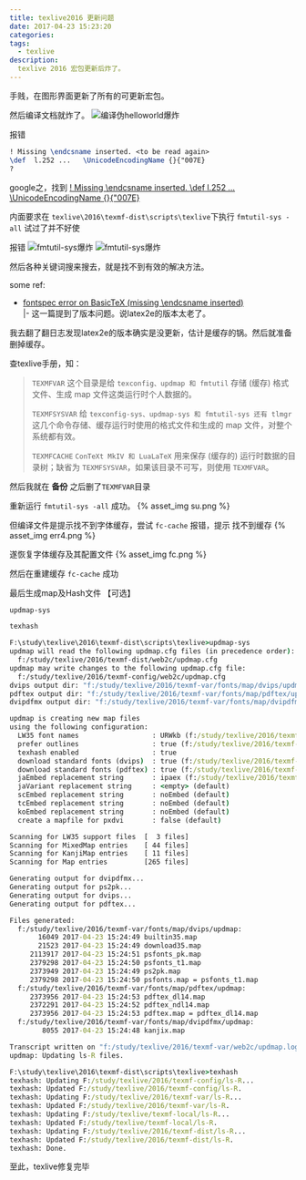 ```yaml
---
title: texlive2016 更新问题
date: 2017-04-23 15:23:20
categories:
tags:
  - texlive
description:
  texlive 2016 宏包更新后炸了。
---
```


<!--more-->

手贱，在图形界面更新了所有的可更新宏包。

然后编译文档就炸了。
![编译伪helloworld爆炸](tex1.jpg)

报错
``` latex
! Missing \endcsname inserted. <to be read again> 
\def  l.252 ...   \UnicodeEncodingName {}{"007E}
?
```
google之，找到 
[! Missing \endcsname inserted. <to be read again> \def l.252 … \UnicodeEncodingName {}{"007E}](https://tex.stackexchange.com/questions/357690/missing-endcsname-inserted-to-be-read-again-def-l-252-unicodeencodin)

内面要求在 `texlive\2016\texmf-dist\scripts\texlive`下执行 `fmtutil-sys -all` 试过了并不好使

报错
![fmtutil-sys爆炸](err1.jpg)
![fmtutil-sys爆炸](err2.png)

然后各种关键词搜来搜去，就是找不到有效的解决方法。

some ref:

- [fontspec error on BasicTeX (missing \endcsname inserted)](https://tex.stackexchange.com/questions/358404/fontspec-error-on-basictex-missing-endcsname-inserted)  
    |- 这一篇提到了版本问题。说latex2e的版本太老了。
    
我去翻了翻日志发现latex2e的版本确实是没更新，估计是缓存的锅。然后就准备删掉缓存。

查texlive手册，知：

>`TEXMFVAR` 这个目录是给 `texconfig、updmap 和 fmtutil` 存储 (缓存) 格式文件、生成 map 文件这类运行时个人数据的。 
> 
>`TEXMFSYSVAR` 给 `texconfig-sys、updmap-sys 和 fmtutil-sys 还有 tlmgr` 这几个命令存储、缓存运行时使用的格式文件和生成的 map 文件，对整个系统都有效。
> 
>`TEXMFCACHE` `ConTeXt MkIV 和 LuaLaTeX` 用来保存 (缓存的) 运行时数据的目录树；缺省为 `TEXMFSYSVAR`，如果该目录不可写，则使用 `TEXMFVAR`。

然后我就在 **备份** 之后删了`TEXMFVAR`目录

重新运行 `fmtutil-sys -all` 成功。
{% asset_img su.png %}

但编译文件是提示找不到字体缓存，尝试 `fc-cache`
报错，提示 找不到缓存
{% asset_img err4.png %}

遂恢复字体缓存及其配置文件
{% asset_img fc.png %}

然后在重建缓存 `fc-cache` 成功

最后生成map及Hash文件 【可选】
``` sh
updmap-sys

texhash
```

``` cmd
F:\study\texlive\2016\texmf-dist\scripts\texlive>updmap-sys
updmap will read the following updmap.cfg files (in precedence order):
  f:/study/texlive/2016/texmf-dist/web2c/updmap.cfg
updmap may write changes to the following updmap.cfg file:
  f:/study/texlive/2016/texmf-config/web2c/updmap.cfg
dvips output dir: "f:/study/texlive/2016/texmf-var/fonts/map/dvips/updmap"
pdftex output dir: "f:/study/texlive/2016/texmf-var/fonts/map/pdftex/updmap"
dvipdfmx output dir: "f:/study/texlive/2016/texmf-var/fonts/map/dvipdfmx/updmap"

updmap is creating new map files
using the following configuration:
  LW35 font names                  : URWkb (f:/study/texlive/2016/texmf-dist/web2c/updmap.cfg)
  prefer outlines                  : true (f:/study/texlive/2016/texmf-dist/web2c/updmap.cfg)
  texhash enabled                  : true
  download standard fonts (dvips)  : true (f:/study/texlive/2016/texmf-dist/web2c/updmap.cfg)
  download standard fonts (pdftex) : true (f:/study/texlive/2016/texmf-dist/web2c/updmap.cfg)
  jaEmbed replacement string       : ipaex (f:/study/texlive/2016/texmf-dist/web2c/updmap.cfg)
  jaVariant replacement string     : <empty> (default)
  scEmbed replacement string       : noEmbed (default)
  tcEmbed replacement string       : noEmbed (default)
  koEmbed replacement string       : noEmbed (default)
  create a mapfile for pxdvi       : false (default)

Scanning for LW35 support files  [  3 files]
Scanning for MixedMap entries    [ 44 files]
Scanning for KanjiMap entries    [ 11 files]
Scanning for Map entries         [265 files]

Generating output for dvipdfmx...
Generating output for ps2pk...
Generating output for dvips...
Generating output for pdftex...

Files generated:
  f:/study/texlive/2016/texmf-var/fonts/map/dvips/updmap:
       16049 2017-04-23 15:24:49 builtin35.map
       21523 2017-04-23 15:24:49 download35.map
     2113917 2017-04-23 15:24:51 psfonts_pk.map
     2379298 2017-04-23 15:24:50 psfonts_t1.map
     2373949 2017-04-23 15:24:49 ps2pk.map
     2379298 2017-04-23 15:24:50 psfonts.map = psfonts_t1.map
  f:/study/texlive/2016/texmf-var/fonts/map/pdftex/updmap:
     2373956 2017-04-23 15:24:53 pdftex_dl14.map
     2372291 2017-04-23 15:24:52 pdftex_ndl14.map
     2373956 2017-04-23 15:24:53 pdftex.map = pdftex_dl14.map
  f:/study/texlive/2016/texmf-var/fonts/map/dvipdfmx/updmap:
        8055 2017-04-23 15:24:48 kanjix.map

Transcript written on "f:/study/texlive/2016/texmf-var/web2c/updmap.log".
updmap: Updating ls-R files.

F:\study\texlive\2016\texmf-dist\scripts\texlive>texhash
texhash: Updating F:/study/texlive/2016/texmf-config/ls-R...
texhash: Updated F:/study/texlive/2016/texmf-config/ls-R.
texhash: Updating F:/study/texlive/2016/texmf-var/ls-R...
texhash: Updated F:/study/texlive/2016/texmf-var/ls-R.
texhash: Updating F:/study/texlive/texmf-local/ls-R...
texhash: Updated F:/study/texlive/texmf-local/ls-R.
texhash: Updating F:/study/texlive/2016/texmf-dist/ls-R...
texhash: Updated F:/study/texlive/2016/texmf-dist/ls-R.
texhash: Done.

```

至此，texlive修复完毕